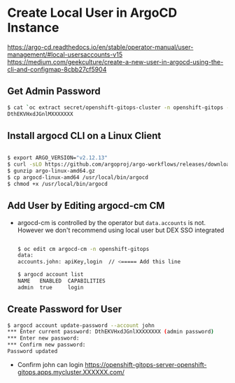 # Create Local User in ArgoCD Instance

<https://argo-cd.readthedocs.io/en/stable/operator-manual/user-management/#local-usersaccounts-v15>
<https://medium.com/geekculture/create-a-new-user-in-argocd-using-the-cli-and-configmap-8cbb27cf5904>

## Get Admin Password

~~~bash
$ cat `oc extract secret/openshift-gitops-cluster -n openshift-gitops --confirm`
DthEKVHxdJGnlMXXXXXXX
~~~

## Install argocd CLI on a Linux Client

~~~bash

$ export ARGO_VERSION="v2.12.13"
$ curl -sLO https://github.com/argoproj/argo-workflows/releases/download/${ARGO_VERSION}/argo-linux-amd64.gz
$ gunzip argo-linux-amd64.gz
$ cp argocd-linux-amd64 /usr/local/bin/argocd
$ chmod +x /usr/local/bin/argocd

~~~

## Add User by Editing argocd-cm CM

* argocd-cm is controlled by the operator but `data.accounts` is not. However we don't recommend using local user but DEX SSO integrated

    ~~~bash

    $ oc edit cm argocd-cm -n openshift-gitops
    data:
    accounts.john: apiKey,login  // <===== Add this line

    $ argocd account list
    NAME   ENABLED  CAPABILITIES
    admin  true     login
    ~~~

## Create Password for User

~~~bash
$ argocd account update-password --account john
*** Enter current password: DthEKVHxdJGnlXXXXXXXX (admin password)
*** Enter new password:
*** Confirm new password:
Password updated
~~~

* Confirm john can login <https://openshift-gitops-server-openshift-gitops.apps.mycluster.XXXXXX.com/>
